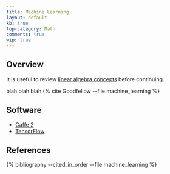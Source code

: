 ```yaml
---
title: Machine Learning
layout: default
kb: true
top-category: Math
comments: true
wip: true
---
```


## Overview

It is useful to review [linear algebra concepts](linear_algebra.html) before continuing.

blah blah blah {% cite Goodfellow --file machine_learning %}

## Software

* [Caffe 2](https://caffe2.ai/)
* [TensorFlow](https://www.tensorflow.org/)

## References
{% bibliography --cited_in_order --file machine_learning %}
